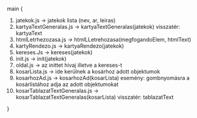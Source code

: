 main {

1. jatekok.js -> jatekok lista (nev, ar, leiras)
2. kartyaTextGeneralas.js -> kartyaTextGeneralas(jatekok) visszatér: kartyaText
3. htmlLetrhezozasa.js -> htmlLLetrehozasa(megfogandoElem, htmlText)
4. kartyRendezo.js -> kartyaRendezo(jatekok)
5. kereses.Js -> kereses(jatekok)
6. init.js -> init(jatekok)
7. oldal.js -> az inittet hivaj illetve a kereses-t
8. kosarLista.js -> ide kerülnek a kosárhoz adott objektumok
9. kosarhozAd.js -> kosarhozAd(kosarLista) esemény: gombnyomásra a kosárlistához adja az adott objektumokat
10. kosarTablazatTextGeneralas.js -> kosarTablazatTextGeneralas(kosarLista) visszatér: tablazatText

}
